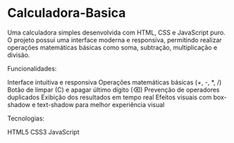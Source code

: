 # Calculadora-Basica
Uma calculadora simples desenvolvida com HTML, CSS e JavaScript puro. O projeto possui uma interface moderna e responsiva, permitindo realizar operações matemáticas básicas como soma, subtração, multiplicação e divisão.

Funcionalidades:

Interface intuitiva e responsiva
Operações matemáticas básicas (+, -, *, /)
Botão de limpar (C) e apagar último dígito (⌫)
Prevenção de operadores duplicados
Exibição dos resultados em tempo real
Efeitos visuais com box-shadow e text-shadow para melhor experiência visual

Tecnologias:

HTML5
CSS3
JavaScript
